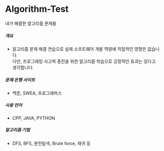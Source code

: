 # Algorithm-Test
내가 해결한 알고리즘 문제들

##### 개요
- 알고리즘 문제 해결 연습으로 실제 소프트웨어 개발 역량에 직접적인 영향은 없습니다.<br>
  다만, 프로그래밍 사고력 증진을 위한 알고리즘 학습으로 긍정적인 효과는 있다고 생각합니다.

##### 문제 은행 사이트
- 백준, SWEA, 프로그래머스

##### 사용 언어
- CPP, JAVA, PYTHON

##### 알고리즘 기법
- DFS, BFS, 완전탐색, Brute force, 재귀 등
